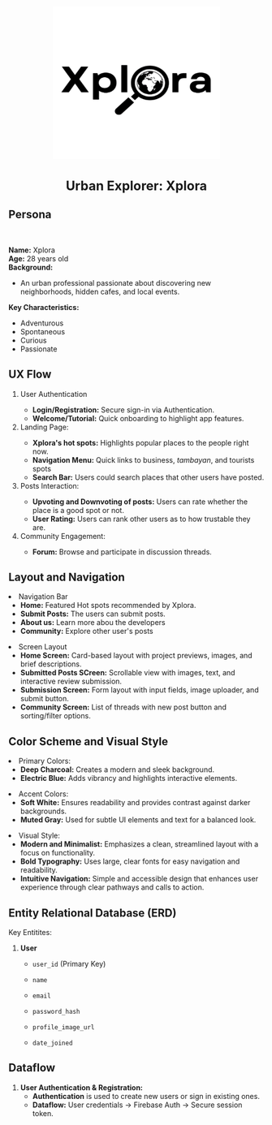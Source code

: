
<div align="center">
  <a href="https://github.com/Hermayni/AWD-Xplora-Fuecoco">
    <img src="Xplora-Logo.png" alt="Xplora" width="330" height="300">
  </a>
  <h3 align="center" style="font-size: 25px;">Urban Explorer: Xplora</h3>
</div>

## Persona
<br>

**Name:** Xplora <br>
**Age:** 28 years old <br>
**Background:** <br>
- An urban professional passionate about discovering new neighborhoods, hidden cafes, and local events.

**Key Characteristics:** 
- Adventurous 
- Spontaneous
- Curious
- Passionate


## UX Flow
<ol>
<li> User Authentication</li>

- **Login/Registration:** Secure sign-in via Authentication.
- **Welcome/Tutorial:** Quick onboarding to highlight app features.

<li> Landing Page:</li>

- **Xplora's hot spots:** Highlights popular places to the people right now.
- **Navigation Menu:**  Quick links to business, *tambayan*, and tourists spots
- **Search Bar:** Users could search places that other users have posted.

<li> Posts Interaction:
</li> 

- **Upvoting and Downvoting of posts:** Users can rate whether the place is a good spot or not.
- **User Rating:** Users can rank other users as to how trustable they are.

<li>Community Engagement:</li>

- **Forum:** Browse and participate in discussion threads.

</ol>

## Layout and Navigation

 <li> Navigation Bar

 - **Home:** Featured Hot spots recommended by Xplora.
 - **Submit Posts:** The users can submit posts.
 - **About us:** Learn more abou the developers
 - **Community:** Explore other user's posts
</li>

<li>
Screen Layout

- **Home Screen:**  Card-based layout with project previews, images, and brief descriptions.
- **Submitted Posts SCreen:**  Scrollable view with images, text, and interactive review submission.
- **Submission Screen:** Form layout with input fields, image uploader, and submit button.
- **Community Screen:** List of threads with new post button and sorting/filter options.
</li>
 

 ## Color Scheme and Visual Style
 <li>
Primary Colors:

- **Deep Charcoal:**  Creates a modern and sleek background.
- **Electric Blue:** Adds vibrancy and highlights interactive elements.
</li>

<li>
Accent Colors:

- **Soft White:** Ensures readability and provides contrast against darker backgrounds.
- **Muted Gray:** Used for subtle UI elements and text for a balanced look.

</li>

<li>
Visual Style:

- **Modern and Minimalist:** Emphasizes a clean, streamlined layout with a focus on functionality.
- **Bold Typography:** Uses large, clear fonts for easy navigation and readability.
- **Intuitive Navigation:** Simple and accessible design that enhances user experience through clear pathways and calls to action.
</li>   

## Entity Relational Database (ERD)
Key Entitites: 

1. **User**
   - `user_id` (Primary Key)
   - `name`

   - `email`

   - `password_hash`

   - `profile_image_url`

   - `date_joined`


##  Dataflow

1. **User Authentication & Registration:**
   - **Authentication** is used to create new users or sign in existing ones.
   - **Dataflow:** User credentials → Firebase Auth → Secure session token.
